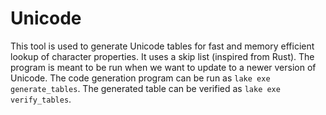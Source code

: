 # Unicode

This tool is used to generate Unicode tables for fast and memory efficient lookup of character properties. It uses a skip list (inspired from Rust).
The program is meant to be run when we want to update to a newer version of Unicode. The code generation program can be run as `lake exe generate_tables`.
The generated table can be verified as `lake exe verify_tables`.
